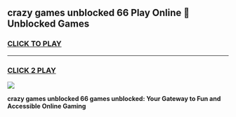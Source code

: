 
## crazy games unblocked 66 Play Online 👋 Unblocked Games
<h3>
<a href="https://premium.freeplayer.one?title=crazy_games_unblocked_66&ref=19F">CLICK TO PLAY</a></h3>
<hr>

<h3>
<a href="https://premium.freeplayer.one?title=crazy_games_unblocked_66&ref=19F">CLICK 2 PLAY</a>
  
</h3>

<a href="https://premium.freeplayer.one?title=crazy_games_unblocked_66&ref=19F"><img src="https://clearcache.store/games.png"></a>


**crazy games unblocked 66 games unblocked: Your Gateway to Fun and Accessible Online Gaming**
